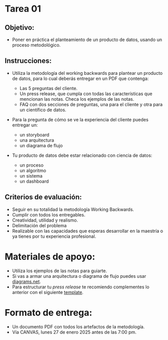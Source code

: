 # Tarea 01

## Objetivo: 

* Poner en práctica el planteamiento de un producto de datos, usando
un proceso metodológico.

## Instrucciones:

* Utiliza la metodología del working backwards para plantear un producto de
  datos, para lo cual deberás entregar en un PDF que contenga:

  - Las 5 preguntas del cliente.
  - Un press release, que cumpla con todas las características que mencionan las notas. Checa los ejemplos de las notas.
  - FAQ con dos secciones de preguntas, una para el cliente y otra para un científico de datos.

* Para la pregunta de cómo se ve la experiencia del cliente puedes entregar un:
  - un storyboard
  - una arquitectura
  - un diagrama de flujo

* Tu producto de datos debe estar relacionado con ciencia de datos:
  - un proceso
  - un algoritmo
  - un sistema
  - un dashboard

## Criterios de evaluación:

* Seguir en su totalidad la metodología Working Backwards.
* Cumplir con todos los entregables.
* Creatividad, utilidad y realismo.
* Delimitación del problema
* Realizable con las capacidades que esperas desarrollar en la maestría o ya 
  tienes por tu experiencia profesional.

# Materiales de apoyo:

* Utiliza los ejemplos de las notas para guiarte.
* Si vas a armar una arquitectura o diagrama de flujo puedes usar [diagrams.net](https://app.diagrams.net/).
* Para estructurar tu *press release* te recomiendo complementes lo anterior con 
el siguiente [template](https://www.workingbackwards.com/resources/working-backwards-pr-faq).

# Formato de entrega:

* Un documento PDF con todos los artefactos de la metodología.
* Vía CANVAS, lunes 27 de enero 2025 antes de las 7:00 pm.